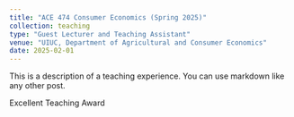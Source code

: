 ```yaml
---
title: "ACE 474 Consumer Economics (Spring 2025)"
collection: teaching
type: "Guest Lecturer and Teaching Assistant"
venue: "UIUC, Department of Agricultural and Consumer Economics"
date: 2025-02-01
---
```


This is a description of a teaching experience. You can use markdown like any other post.

Excellent Teaching Award
